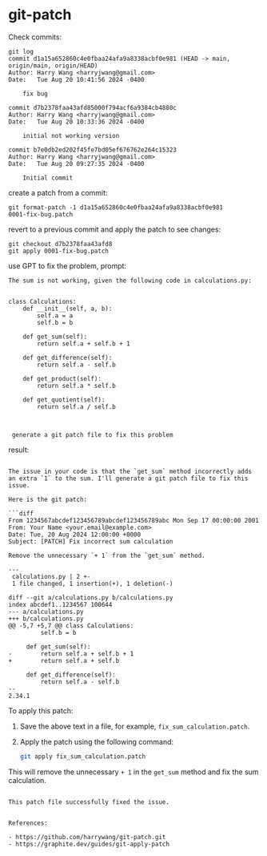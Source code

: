 # git-patch

Check commits:

```
git log
commit d1a15a652860c4e0fbaa24afa9a8338acbf0e981 (HEAD -> main, origin/main, origin/HEAD)
Author: Harry Wang <harryjwang@gmail.com>
Date:   Tue Aug 20 10:41:56 2024 -0400

    fix bug

commit d7b2378faa43afd85000f794acf6a9384cb4880c
Author: Harry Wang <harryjwang@gmail.com>
Date:   Tue Aug 20 10:33:36 2024 -0400

    initial not working version

commit b7e0db2ed202f45fe7bd05ef676762e264c15323
Author: Harry Wang <harryjwang@gmail.com>
Date:   Tue Aug 20 09:27:35 2024 -0400

    Initial commit
```

create a patch from a commit:

```
git format-patch -1 d1a15a652860c4e0fbaa24afa9a8338acbf0e981
0001-fix-bug.patch
```

revert to a previous commit and apply the patch to see changes:

```
git checkout d7b2378faa43afd8
git apply 0001-fix-bug.patch
```

use GPT to fix the problem, prompt:

```
The sum is not working, given the following code in calculations.py:


class Calculations:
    def __init__(self, a, b):
        self.a = a
        self.b = b

    def get_sum(self):
        return self.a + self.b + 1

    def get_difference(self):
        return self.a - self.b

    def get_product(self):
        return self.a * self.b

    def get_quotient(self):
        return self.a / self.b



 generate a git patch file to fix this problem
 ```

result:

```

The issue in your code is that the `get_sum` method incorrectly adds an extra `1` to the sum. I'll generate a git patch file to fix this issue.

Here is the git patch:

```diff
From 1234567abcdef123456789abcdef123456789abc Mon Sep 17 00:00:00 2001
From: Your Name <your.email@example.com>
Date: Tue, 20 Aug 2024 12:00:00 +0000
Subject: [PATCH] Fix incorrect sum calculation

Remove the unnecessary `+ 1` from the `get_sum` method.

---
 calculations.py | 2 +-
 1 file changed, 1 insertion(+), 1 deletion(-)

diff --git a/calculations.py b/calculations.py
index abcdef1..1234567 100644
--- a/calculations.py
+++ b/calculations.py
@@ -5,7 +5,7 @@ class Calculations:
         self.b = b
 
     def get_sum(self):
-        return self.a + self.b + 1
+        return self.a + self.b
 
     def get_difference(self):
         return self.a - self.b
-- 
2.34.1
```

To apply this patch:

1. Save the above text in a file, for example, `fix_sum_calculation.patch`.
2. Apply the patch using the following command:

   ```bash
   git apply fix_sum_calculation.patch
   ```

This will remove the unnecessary `+ 1` in the `get_sum` method and fix the sum calculation.
```

This patch file successfully fixed the issue.


References:

- https://github.com/harrywang/git-patch.git
- https://graphite.dev/guides/git-apply-patch